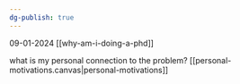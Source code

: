 ```yaml
---
dg-publish: true
---
```

09-01-2024
[[why-am-i-doing-a-phd]]

what is my personal connection to the problem?
[[personal-motivations.canvas|personal-motivations]]
